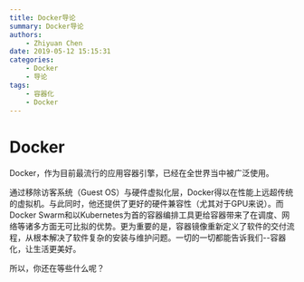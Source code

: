 ```yaml
---
title: Docker导论
summary: Docker导论
authors:
    - Zhiyuan Chen
date: 2019-05-12 15:15:31
categories: 
    - Docker
    - 导论
tags:
    - 容器化
    - Docker
---
```


# Docker

Docker，作为目前最流行的应用容器引擎，已经在全世界当中被广泛使用。

通过移除访客系统（Guest OS）与硬件虚拟化层，Docker得以在性能上远超传统的虚拟机。与此同时，他还提供了更好的硬件兼容性（尤其对于GPU来说）。而Docker Swarm和以Kubernetes为首的容器编排工具更给容器带来了在调度、网络等诸多方面无可比拟的优势。更为重要的是，容器镜像重新定义了软件的交付流程，从根本解决了软件复杂的安装与维护问题。一切的一切都能告诉我们--容器化，让生活更美好。

所以，你还在等些什么呢？
